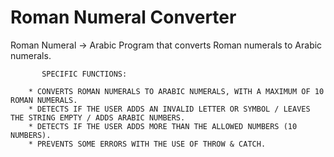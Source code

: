 # Roman Numeral Converter
Roman Numeral -> Arabic
Program that converts Roman numerals to Arabic numerals.


           SPECIFIC FUNCTIONS:
        
        * CONVERTS ROMAN NUMERALS TO ARABIC NUMERALS, WITH A MAXIMUM OF 10 ROMAN NUMERALS.
        * DETECTS IF THE USER ADDS AN INVALID LETTER OR SYMBOL / LEAVES THE STRING EMPTY / ADDS ARABIC NUMBERS.
        * DETECTS IF THE USER ADDS MORE THAN THE ALLOWED NUMBERS (10 NUMBERS).
        * PREVENTS SOME ERRORS WITH THE USE OF THROW & CATCH.
